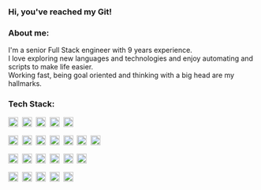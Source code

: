 ### Hi, you've reached my Git!

### About me:
I'm a senior Full Stack engineer with 9 years experience.<br>
I love exploring new languages and technologies and enjoy automating and scripts to make life easier.<br>
Working fast, being goal oriented and thinking with a big head are my hallmarks.<br>

### Tech Stack:
<img height="20" alt="javascript" src="https://img.shields.io/badge/JAVASCRIPT-F7DF1E?style=for-the-badge&logo=javascript&logoColor=white" />&nbsp;
<img height="20" alt="typescript" src="https://img.shields.io/badge/TYPESCRIPT-3178C6?style=for-the-badge&logo=typescript&logoColor=white" />&nbsp;
<img height="20" alt="css3" src="https://img.shields.io/badge/CSS3-1572B6?style=for-the-badge&logo=css3&logoColor=white" />&nbsp;
<img height="20" alt="html5" src="https://img.shields.io/badge/HTML5-E34F26?style=for-the-badge&logo=html5&logoColor=white" />&nbsp;
<img height="20" alt="angular" src="https://img.shields.io/badge/angular-DD0031?style=for-the-badge&logo=angular&logoColor=white" />&nbsp;

<img height="20" alt="npm" src="https://img.shields.io/badge/npm-CB3837?style=for-the-badge&logo=npm&logoColor=white" />&nbsp;
<img height="20" alt="nodejs" src="https://img.shields.io/badge/nodejs-339933?style=for-the-badge&logo=nodejs&logoColor=white" />&nbsp;
<img height="20" alt="mysql" src="https://img.shields.io/badge/mysql-4479A1?style=for-the-badge&logo=mysql&logoColor=white" />&nbsp;
<img height="20" alt="kafka" src="https://img.shields.io/badge/kafka-231F20?style=for-the-badge&logo=apachekafka&logoColor=white" />&nbsp;
<img height="20" alt="ruby" src="https://img.shields.io/badge/ruby-CC342D?style=for-the-badge&logo=ruby&logoColor=white" />&nbsp;
<img height="20" alt="docker" src="https://img.shields.io/badge/docker-2496ED?style=for-the-badge&logo=docker&logoColor=white" />&nbsp;
<img height="20" alt="kubernetes" src="https://img.shields.io/badge/kubernetes-326CE5?style=for-the-badge&logo=kubernetes&logoColor=white" />&nbsp;

<img height="20" alt="git" src="https://img.shields.io/badge/git-F05032?style=for-the-badge&logo=git&logoColor=white" />&nbsp;
<img height="20" alt="github" src="https://img.shields.io/badge/github-181717?style=for-the-badge&logo=github&logoColor=white" />&nbsp;
<img height="20" alt="gitlab" src="https://img.shields.io/badge/gitlab-FC6D26?style=for-the-badge&logo=gitlab&logoColor=white" />&nbsp;
<img height="20" alt="bash" src="https://img.shields.io/badge/bash-4EAA25?style=for-the-badge&logo=gnubash&logoColor=white" />&nbsp;
<img height="20" alt="linux" src="https://img.shields.io/badge/linux-FCC624?style=for-the-badge&logo=linux&logoColor=white" />&nbsp;
<img height="20" alt="ubuntu" src="https://img.shields.io/badge/ubuntu-E95420?style=for-the-badge&logo=ubuntu&logoColor=white" />&nbsp;

<img height="20" alt="figma" src="https://img.shields.io/badge/figma-F24E1E?style=for-the-badge&logo=figma&logoColor=white" />&nbsp;
<img height="20" alt="cypress" src="https://img.shields.io/badge/cypress-17202C?style=for-the-badge&logo=cypress&logoColor=white" />&nbsp;
<img height="20" alt="kibana" src="https://img.shields.io/badge/kibana-005571?style=for-the-badge&logo=kibana&logoColor=white" />&nbsp;
<img height="20" alt="grafana" src="https://img.shields.io/badge/grafana-F46800?style=for-the-badge&logo=grafana&logoColor=white" />&nbsp;
<img height="20" alt="newrelic" src="https://img.shields.io/badge/newrelic-008C99?style=for-the-badge&logo=newrelic&logoColor=white" />&nbsp;

<!--
**chaya7908/chaya7908** is a ✨ _special_ ✨ repository because its `README.md` (this file) appears on your GitHub profile.

Here are some ideas to get you started:

- 🔭 I’m currently working on ...
- 🌱 I’m currently learning ...
- 👯 I’m looking to collaborate on ...
- 🤔 I’m looking for help with ...
- 💬 Ask me about ...
- 📫 How to reach me: ...
- 😄 Pronouns: ...
- ⚡ Fun fact: ...
-->

